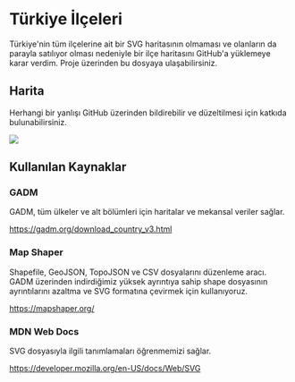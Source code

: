 # Türkiye İlçeleri
Türkiye'nin tüm ilçelerine ait bir SVG haritasının olmaması ve olanların da parayla satılıyor olması nedeniyle bir ilçe haritasını GitHub'a yüklemeye karar verdim. Proje üzerinden bu dosyaya ulaşabilirsiniz.

## Harita
Herhangi bir yanlışı GitHub üzerinden bildirebilir ve düzeltilmesi için katkıda bulunabilirsiniz.

<img src="https://raw.githubusercontent.com/ogun/turkiye-svg-ilce-haritasi/master/turkiye-ilceler.svg?sanitize=true">

## Kullanılan Kaynaklar

### GADM
GADM, tüm ülkeler ve alt bölümleri için haritalar ve mekansal veriler sağlar. 

https://gadm.org/download_country_v3.html

### Map Shaper
Shapefile, GeoJSON, TopoJSON ve CSV dosyalarını düzenleme aracı. GADM üzerinden indirdiğimiz yüksek ayrıntıya sahip shape dosyasının ayrıntılarını azaltma ve SVG formatına çevirmek için kullanıyoruz.

https://mapshaper.org/

### MDN Web Docs
SVG dosyasıyla ilgili tanımlamaları öğrenmemizi sağlar.

https://developer.mozilla.org/en-US/docs/Web/SVG
